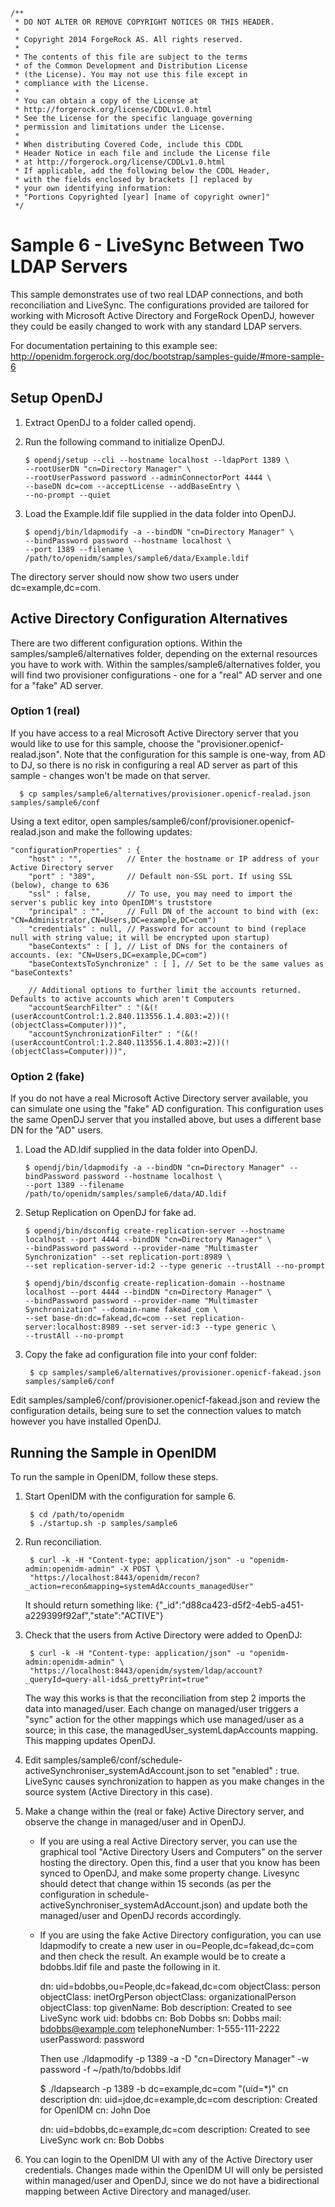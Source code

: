     /**
     * DO NOT ALTER OR REMOVE COPYRIGHT NOTICES OR THIS HEADER.
     *
     * Copyright 2014 ForgeRock AS. All rights reserved.
     *
     * The contents of this file are subject to the terms
     * of the Common Development and Distribution License
     * (the License). You may not use this file except in
     * compliance with the License.
     *
     * You can obtain a copy of the License at
     * http://forgerock.org/license/CDDLv1.0.html
     * See the License for the specific language governing
     * permission and limitations under the License.
     *
     * When distributing Covered Code, include this CDDL
     * Header Notice in each file and include the License file
     * at http://forgerock.org/license/CDDLv1.0.html
     * If applicable, add the following below the CDDL Header,
     * with the fields enclosed by brackets [] replaced by
     * your own identifying information:
     * "Portions Copyrighted [year] [name of copyright owner]"
     */

Sample 6 - LiveSync Between Two LDAP Servers
============================================

This sample demonstrates use of two real LDAP connections, and both
reconciliation and LiveSync. The configurations provided are tailored
for working with Microsoft Active Directory and ForgeRock OpenDJ, however
they could be easily changed to work with any standard LDAP servers.

For documentation pertaining to this example see:
http://openidm.forgerock.org/doc/bootstrap/samples-guide/#more-sample-6

Setup OpenDJ
------------
1.  Extract OpenDJ to a folder called opendj.

2.  Run the following command to initialize OpenDJ.

        $ opendj/setup --cli --hostname localhost --ldapPort 1389 \
        --rootUserDN "cn=Directory Manager" \
        --rootUserPassword password --adminConnectorPort 4444 \
        --baseDN dc=com --acceptLicense --addBaseEntry \
        --no-prompt --quiet

3.  Load the Example.ldif file supplied in the data folder into OpenDJ.

        $ opendj/bin/ldapmodify -a --bindDN "cn=Directory Manager" \
        --bindPassword password --hostname localhost \
        --port 1389 --filename \
        /path/to/openidm/samples/sample6/data/Example.ldif

The directory server should now show two users under dc=example,dc=com.


Active Directory Configuration Alternatives
-------------------------------------------

There are two different configuration options. Within the 
samples/sample6/alternatives folder, depending on the external resources you
 have to work with. Within the 
samples/sample6/alternatives folder, you will find two provisioner configurations - 
one for a "real" AD server and one for a "fake" AD server. 

### Option 1 (real)
If you have access to a real Microsoft Active Directory server that you
would like to use for this sample, choose the "provisioner.openicf-realad.json".
Note that the configuration for this sample is one-way, from AD to DJ, so there
is no risk in configuring a real AD server as part of this sample - changes won't
be made on that server.

      $ cp samples/sample6/alternatives/provisioner.openicf-realad.json samples/sample6/conf

Using a text editor, open samples/sample6/conf/provisioner.openicf-realad.json and
make the following updates:

    "configurationProperties" : {
        "host" : "",          // Enter the hostname or IP address of your Active Directory server
        "port" : "389",       // Default non-SSL port. If using SSL (below), change to 636
        "ssl" : false,        // To use, you may need to import the server's public key into OpenIDM's truststore
        "principal" : "",     // Full DN of the account to bind with (ex: "CN=Administrator,CN=Users,DC=example,DC=com")
        "credentials" : null, // Password for account to bind (replace null with string value; it will be encrypted upon startup)
        "baseContexts" : [ ], // List of DNs for the containers of accounts. (ex: "CN=Users,DC=example,DC=com")
        "baseContextsToSynchronize" : [ ], // Set to be the same values as "baseContexts"

        // Additional options to further limit the accounts returned. Defaults to active accounts which aren't Computers
        "accountSearchFilter" : "(&(!(userAccountControl:1.2.840.113556.1.4.803:=2))(!(objectClass=Computer)))",
        "accountSynchronizationFilter" : "(&(!(userAccountControl:1.2.840.113556.1.4.803:=2))(!(objectClass=Computer)))",

### Option 2 (fake)
If you do not have a real Microsoft Active Directory server available, you can
simulate one using the "fake" AD configuration. This configuration uses the same OpenDJ
server that you installed above, but uses a different base DN for the "AD" users. 

1.  Load the AD.ldif supplied in the data folder into OpenDJ.

        $ opendj/bin/ldapmodify -a --bindDN "cn=Directory Manager" --bindPassword password --hostname localhost \
        --port 1389 --filename /path/to/openidm/samples/sample6/data/AD.ldif

2.  Setup Replication on OpenDJ for fake ad.

        $ opendj/bin/dsconfig create-replication-server --hostname localhost --port 4444 --bindDN "cn=Directory Manager" \
        --bindPassword password --provider-name "Multimaster Synchronization" --set replication-port:8989 \
        --set replication-server-id:2 --type generic --trustAll --no-prompt

        $ opendj/bin/dsconfig create-replication-domain --hostname localhost --port 4444 --bindDN "cn=Directory Manager" \
        --bindPassword password --provider-name "Multimaster Synchronization" --domain-name fakead_com \
        --set base-dn:dc=fakead,dc=com --set replication-server:localhost:8989 --set server-id:3 --type generic \
        --trustAll --no-prompt

3. Copy the fake ad configuration file into your conf folder:

        $ cp samples/sample6/alternatives/provisioner.openicf-fakead.json samples/sample6/conf

Edit samples/sample6/conf/provisioner.openicf-fakead.json and review the configuration details,
being sure to set the connection values to match however you have installed OpenDJ.

Running the Sample in OpenIDM
-----------------------------

To run the sample in OpenIDM, follow these steps.

1. Start OpenIDM with the configuration for sample 6.

        $ cd /path/to/openidm
        $ ./startup.sh -p samples/sample6

2. Run reconciliation.

        $ curl -k -H "Content-type: application/json" -u "openidm-admin:openidm-admin" -X POST \
        "https://localhost:8443/openidm/recon?_action=recon&mapping=systemAdAccounts_managedUser"

	It should return something like:
        {"_id":"d88ca423-d5f2-4eb5-a451-a229399f92af","state":"ACTIVE"}

3. Check that the users from Active Directory were added to OpenDJ:

        $ curl -k -H "Content-type: application/json" -u "openidm-admin:openidm-admin" \
        "https://localhost:8443/openidm/system/ldap/account?_queryId=query-all-ids&_prettyPrint=true"

    The way this works is that the reconciliation from step 2 imports the data into managed/user.
    Each change on managed/user triggers a "sync" action for the other mappings which use managed/user
    as a source; in this case, the managedUser_systemLdapAccounts mapping. This mapping updates
    OpenDJ.

4. Edit samples/sample6/conf/schedule-activeSynchroniser_systemAdAccount.json
to set "enabled" : true. LiveSync causes synchronization to happen as you
make changes in the source system (Active Directory in this case).

5. Make a change within the (real or fake) Active Directory server, and observe the change in managed/user and in OpenDJ.

    *  If you are using a real Active Directory server, you can use the graphical tool
"Active Directory Users and Computers" on the server hosting the directory. Open
this, find a user that you know has been synced to OpenDJ, and make some property
change. Livesync should detect that change within 15 seconds (as per the configuration
in schedule-activeSynchroniser_systemAdAccount.json) and update both the managed/user
and OpenDJ records accordingly.

    *  If you are using the fake Active Directory configuration, you can use ldapmodify to
create a new user in ou=People,dc=fakead,dc=com and then check the result. An example would be to create a bdobbs.ldif
file and paste the following in it.

        dn: uid=bdobbs,ou=People,dc=fakead,dc=com
        objectClass: person
        objectClass: inetOrgPerson
        objectClass: organizationalPerson
        objectClass: top
        givenName: Bob
        description: Created to see LiveSync work
        uid: bdobbs
        cn: Bob Dobbs
        sn: Dobbs
        mail: bdobbs@example.com
        telephoneNumber: 1-555-111-2222
        userPassword: password

        Then use ./ldapmodify -p 1389 -a -D "cn=Directory Manager" -w password -f ~/path/to/bdobbs.ldif

        $ ./ldapsearch -p 1389 -b dc=example,dc=com "(uid=*)" cn description
        dn: uid=jdoe,dc=example,dc=com
        description: Created for OpenIDM
        cn: John Doe

        dn: uid=bdobbs,dc=example,dc=com
        description: Created to see LiveSync work
        cn: Bob Dobbs

6. You can login to the OpenIDM UI with any of the Active Directory user credentials. Changes
made within the OpenIDM UI will only be persisted within managed/user and OpenDJ, since we
do not have a bidirectional mapping between Active Directory and managed/user.

